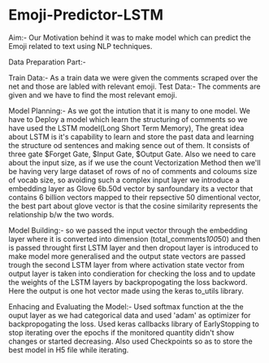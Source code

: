 # Emoji-Predictor-LSTM
Aim:- Our Motivation behind it was to make model which can predict the Emoji related to text using NLP techniques.

Data Preparation Part:-

  Train Data:- 
  	As a train data we were given the comments scraped over the net and those are labled with relevant emoji.
  Test Data:- 
  	The comments are given and we have to find the most relevant emoji.

Model Planning:-
  As we got the intution that it is many to one model. We have to Deploy a model which learn the structuring of comments so we have used
  the LSTM model(Long Short Term Memory), The great idea about LSTM is it's capability to learn and store the past data and learning the
  structure od sentences and making sence out of them. It consists of three gate $Forget Gate, $Input Gate, $Output Gate.
  Also we need to care about the input size, as if we use the count Vectorization Method then we'll be having very large dataset of
  rows of no of comments and coloums size of vocab size, so avoiding such a complex input layer we introduce a embedding layer as 
  Glove 6b.50d vector by sanfoundary its a vector that contains 6 billion vectors mapped to their repsective 50 dimentional vector,
  the best part about glove vector is that the cosine similarity represents the relationship b/w the two words.
  
Model Building:-
	so we passed the input vector through the embedding layer where it is converted into dimension (total_comments*100*50) and then is 
	passed throught first LSTM layer and then dropout layer is introduced to make model more generalised and the output state 		vectors are passed trough the second LSTM layer from where activation state vector from output layer is taken into condieration 	for checking the loss and to update the weights of the LSTM layers by backpropogating the loss backword.
	Here the output is one hot vector made using the keras to_utils library.
	
Enhacing and Evaluating the Model:-
	Used softmax function at the the ouput layer as we had categorical data and used 'adam' as optimizer for backpropogating the loss.
	Used keras callbacks library of EarlyStopping to stop iterating over the epochs if the monitored quantity didn't show changes or
	started decreasing. Also used Checkpoints so as to store the best model in H5 file while iterating.
	
